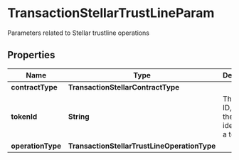 

# TransactionStellarTrustLineParam

Parameters related to Stellar trustline operations

## Properties

| Name | Type | Description | Notes |
|------------ | ------------- | ------------- | -------------|
|**contractType** | **TransactionStellarContractType** |  |  |
|**tokenId** | **String** | The token ID, which is the unique identifier of a token. |  |
|**operationType** | **TransactionStellarTrustLineOperationType** |  |  |



